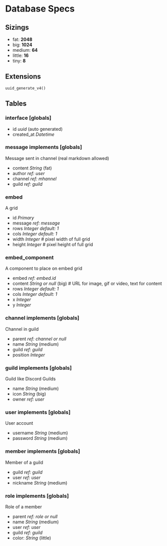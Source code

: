 # Database Specs

## Sizings

- fat: **2048**
- big: **1024**
- medium: **64**
- little: **16**
- tiny: **8**

## Extensions

```
uuid_generate_v4()
```

## Tables

### interface \[globals]

- id *uuid* (auto generated)
- created_at *Datetime*

### message implements \[globals]

Message sent in channel (real markdown allowed)

- content *String* (fat)
- author *ref: user*
- channel *ref: mhannel*
- guild *ref: guild*

### embed

A grid

- id *Primary<Integer>*
- message *ref: message*
- rows *Integer default: 1*
- cols *Integer default: 1*
- width *Integer* # pixel width of full grid
- height *Integer* # pixel height of full grid

### embed_component

A component to place on embed grid

- embed *ref: embed.id*
- content *String or null* (big) # URL for image, gif or video, text for content
- rows *Integer default: 1*
- cols *Integer default: 1*
- x *Integer*
- y *Integer*

### channel implements \[globals]

Channel in guild

- parent *ref: channel or null*
- name *String* (medium)
- guild *ref: guild*
- position *Integer*

### guild implements \[globals]

Guild like Discord Guilds

- name *String* (medium)
- icon *String* (big)
- owner *ref: user*

### user implements \[globals]

User account

- username *String* (medium)
- password *String* (medium)

### member implements \[globals]

Member of a guild

- guild *ref: guild*
- user *ref: user*
- nickname *String* (medium)

### role implements \[globals]

Role of a member

- parent *ref: role or null*
- name *String* (medium)
- user *ref: user*
- guild *ref: guild*
- color: *String* (little)
